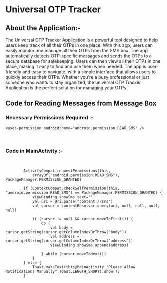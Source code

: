 # Universal OTP Tracker
## About the Application:-
The Universal OTP Tracker Application is a powerful tool designed to help users keep track of all their OTPs in one place. With this app, users can easily monitor and manage all their OTPs from the SMS box. The app automatically detects OTP-specific messages and sends the OTPs to a secure database for safekeeping. Users can then view all their OTPs in one place, making it easy to find and use them when needed. The app is user-friendly and easy to navigate, with a simple interface that allows users to quickly access their OTPs. Whether you're a busy professional or just someone who wants to stay organized, the universal OTP Tracker Application is the perfect solution for managing your OTPs.

## Code for Reading Messages from Message Box
### Necessary Permissions Required :-

~~~
<uses-permission android:name="android.permission.READ_SMS" />
~~~

</br>

### Code in MainActivity :-
</br>

~~~
        ActivityCompat.requestPermissions(this,
            arrayOf("android.permission.READ_SMS"), PackageManager.PERMISSION_GRANTED)

        if (ContextCompat.checkSelfPermission(this, "android.permission.READ_SMS") == PackageManager.PERMISSION_GRANTED) {
            viewBinding.showSms.text=""
            val uri = Uri.parse("content://sms")
            val cursor = contentResolver.query(uri, null, null, null, null)

            if (cursor != null && cursor.moveToFirst()) {
                do {
                    val body = cursor.getString(cursor.getColumnIndexOrThrow("body"))
                    val address = cursor.getString(cursor.getColumnIndexOrThrow("address"))
                    viewBinding.showSms.append(address)

                } while (cursor.moveToNext())
            }
        } else {
            Toast.makeText(this@MainActivity,"Please Allow Notifications Manually",Toast.LENGTH_SHORT).show();
        }

~~~
